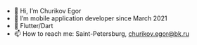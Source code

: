 - 👋 Hi, I’m Churikov Egor
- 👀 I’m mobile application developer since March 2021
- 🌱 Flutter/Dart
- 📫 How to reach me: Saint-Petersburg, churikov.egor@bk.ru

<!---
Churikov0112/Churikov0112 is a ✨ special ✨ repository because its `README.md` (this file) appears on your GitHub profile.
You can click the Preview link to take a look at your changes.
--->
